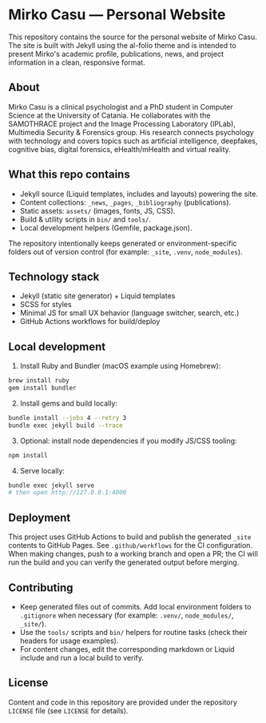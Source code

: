 # Mirko Casu — Personal Website

This repository contains the source for the personal website of Mirko Casu. The site is built with Jekyll using the al-folio theme and is intended to present Mirko's academic profile, publications, news, and project information in a clean, responsive format.

## About

Mirko Casu is a clinical psychologist and a PhD student in Computer Science at the University of Catania. He collaborates with the SAMOTHRACE project and the Image Processing Laboratory (IPLab), Multimedia Security & Forensics group. His research connects psychology with technology and covers topics such as artificial intelligence, deepfakes, cognitive bias, digital forensics, eHealth/mHealth and virtual reality.

## What this repo contains

- Jekyll source (Liquid templates, includes and layouts) powering the site.
- Content collections: `_news`, `_pages`, `_bibliography` (publications).
- Static assets: `assets/` (images, fonts, JS, CSS).
- Build & utility scripts in `bin/` and `tools/`.
- Local development helpers (Gemfile, package.json).

The repository intentionally keeps generated or environment-specific folders out of version control (for example: `_site`, `.venv`, `node_modules`).

## Technology stack

- Jekyll (static site generator) + Liquid templates
- SCSS for styles
- Minimal JS for small UX behavior (language switcher, search, etc.)
- GitHub Actions workflows for build/deploy

## Local development

1. Install Ruby and Bundler (macOS example using Homebrew):

```bash
brew install ruby
gem install bundler
```

2. Install gems and build locally:

```bash
bundle install --jobs 4 --retry 3
bundle exec jekyll build --trace
```

3. Optional: install node dependencies if you modify JS/CSS tooling:

```bash
npm install
```

4. Serve locally:

```bash
bundle exec jekyll serve
# then open http://127.0.0.1:4000
```

## Deployment

This project uses GitHub Actions to build and publish the generated `_site` contents to GitHub Pages. See `.github/workflows` for the CI configuration. When making changes, push to a working branch and open a PR; the CI will run the build and you can verify the generated output before merging.

## Contributing

- Keep generated files out of commits. Add local environment folders to `.gitignore` when necessary (for example: `.venv/`, `node_modules/`, `_site/`).
- Use the `tools/` scripts and `bin/` helpers for routine tasks (check their headers for usage examples).
- For content changes, edit the corresponding markdown or Liquid include and run a local build to verify.

## License

Content and code in this repository are provided under the repository `LICENSE` file (see `LICENSE` for details).
